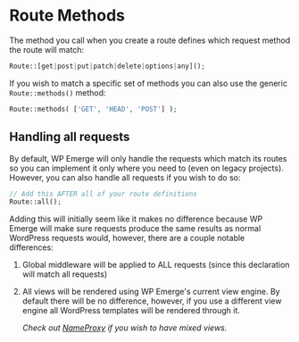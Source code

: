 # Route Methods

The method you call when you create a route defines which request method the route will match:

```php
Route::[get|post|put|patch|delete|options|any]();
```

If you wish to match a specific set of methods you can also use the generic `Route::methods()` method:

```php
Route::methods( ['GET', 'HEAD', 'POST'] );
```

## Handling all requests

By default, WP Emerge will only handle the requests which match its routes so you can implement it only where you need to (even on legacy projects). However, you can also handle all requests if you wish to do so:
```php
// Add this AFTER all of your route definitions
Route::all();
```

Adding this will initially seem like it makes no difference because WP Emerge will make sure requests produce the same results as normal WordPress requests would, however, there are a couple notable differences:

1. Global middleware will be applied to ALL requests (since this declaration will match all requests)
2. All views will be rendered using WP Emerge's current view engine. By default there will be no difference, however, if you use a different view engine all WordPress templates will be rendered through it.

    _Check out [NameProxy](/framework/views/overview#nameproxyviewengine) if you wish to have mixed views._
